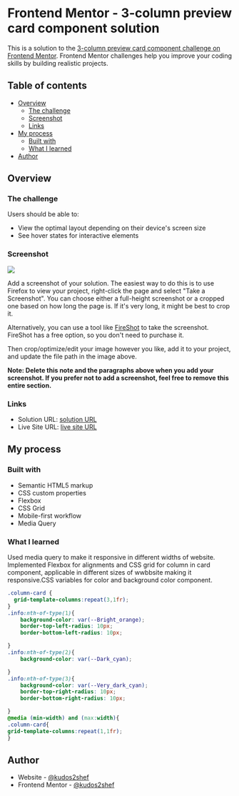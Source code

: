 # Frontend Mentor - 3-column preview card component solution

This is a solution to the [3-column preview card component challenge on Frontend Mentor](https://www.frontendmentor.io/challenges/3column-preview-card-component-pH92eAR2-). Frontend Mentor challenges help you improve your coding skills by building realistic projects. 

## Table of contents

- [Overview](#overview)
  - [The challenge](#the-challenge)
  - [Screenshot](#screenshot)
  - [Links](#links)
- [My process](#my-process)
  - [Built with](#built-with)
  - [What I learned](#what-i-learned)
- [Author](#author)


## Overview

### The challenge

Users should be able to:

- View the optimal layout depending on their device's screen size
- See hover states for interactive elements

### Screenshot

![](./screenshot.jpg)

Add a screenshot of your solution. The easiest way to do this is to use Firefox to view your project, right-click the page and select "Take a Screenshot". You can choose either a full-height screenshot or a cropped one based on how long the page is. If it's very long, it might be best to crop it.

Alternatively, you can use a tool like [FireShot](https://getfireshot.com/) to take the screenshot. FireShot has a free option, so you don't need to purchase it. 

Then crop/optimize/edit your image however you like, add it to your project, and update the file path in the image above.

**Note: Delete this note and the paragraphs above when you add your screenshot. If you prefer not to add a screenshot, feel free to remove this entire section.**

### Links

- Solution URL: [solution URL ](https://github.com/kudos2Shef/3-column-preview-card-component)
- Live Site URL: [live site URL](https://your-live-site-url.com)

## My process

### Built with

- Semantic HTML5 markup
- CSS custom properties
- Flexbox
- CSS Grid
- Mobile-first workflow
- Media Query



### What I learned

Used media query to make it responsive in different widths of website. Implemented Flexbox for alignments and CSS grid for column in card component, applicable in different sizes of wwbbsite making it responsive.CSS variables for color and background color component.  


```css
.column-card {
  grid-template-columns:repeat(3,1fr);
}
.info:nth-of-type(1){
	background-color: var(--Bright_orange);
	border-top-left-radius: 10px;
	border-bottom-left-radius: 10px;

}
.info:nth-of-type(2){
	background-color: var(--Dark_cyan);

}
.info:nth-of-type(3){
	background-color: var(--Very_dark_cyan);
	border-top-right-radius: 10px;
	border-bottom-right-radius: 10px;

}
@media (min-width) and (max:width){
.column-card{
grid-template-columns:repeat(1,1fr);
}
```



## Author

- Website - [@kudos2shef](https://github.com/kudos2Shef)
- Frontend Mentor - [@kudos2shef](https://www.frontendmentor.io/profile/kudos2Shef)

